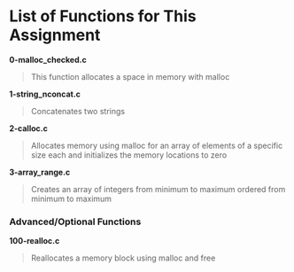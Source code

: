 # List of Functions for This Assignment

**0-malloc_checked.c**
> This function allocates a space in memory with malloc

**1-string_nconcat.c**
> Concatenates two strings

**2-calloc.c**
> Allocates memory using malloc for an array of elements of a specific size each and initializes the memory locations to zero

**3-array_range.c**
> Creates an array of integers from minimum to maximum ordered from minimum to maximum

### Advanced/Optional Functions

**100-realloc.c**
> Reallocates a memory block using malloc and free


